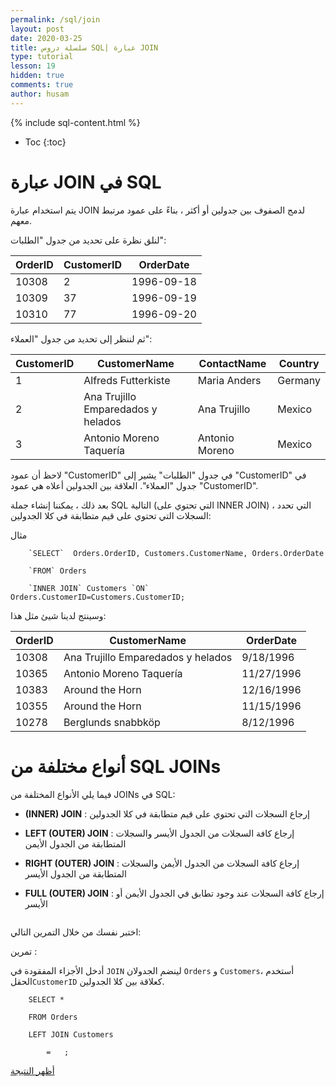 ```yaml
---
permalink: /sql/join
layout: post
date: 2020-03-25
title: سلسلة دروس SQL| عبارة JOIN
type: tutorial
lesson: 19
hidden: true
comments: true
author: husam
---
```


{% include sql-content.html %}

* Toc
{:toc}

# عبارة JOIN في SQL

يتم استخدام عبارة JOIN لدمج الصفوف بين جدولين أو أكثر ، بناءً على عمود مرتبط معهم.

لنلق نظرة على تحديد من جدول "الطلبات":

| OrderID |  CustomerID | OrderDate |
| ---| --- | --- |
| 10308 | 2 | 1996-09-18 |
| 10309 | 37 | 1996-09-19 |
| 10310 | 77| 1996-09-20 |

ثم لننظر إلى تحديد من جدول "العملاء":

| CustomerID | CustomerName |  	ContactName |  	Country |
| --- | --- | --- | --- |
| 1 | Alfreds Futterkiste |  	Maria Anders | Germany |
| 2 |  	Ana Trujillo Emparedados y helados |  	Ana Trujillo | Mexico |
| 3 | Antonio Moreno Taquería |  	Antonio Moreno |  	Mexico |

لاحظ أن عمود "CustomerID" في جدول "الطلبات" يشير إلى "CustomerID" في جدول "العملاء". العلاقة بين الجدولين أعلاه هي عمود "CustomerID".

بعد ذلك ، يمكننا إنشاء جملة SQL التالية (التي تحتوي على INNER JOIN) ، التي تحدد السجلات التي تحتوي على قيم متطابقة في كلا الجدولين:

مثال

		`SELECT`  Orders.OrderID, Customers.CustomerName, Orders.OrderDate

		`FROM` Orders

		`INNER JOIN` Customers `ON` Orders.CustomerID=Customers.CustomerID;

وسينتج لدينا شيئ مثل هذا:

| OrderID | CustomerName | OrderDate |
| --- | --- | --- |
| 10308 |  	Ana Trujillo Emparedados y helados | 9/18/1996 |
| 10365 | Antonio Moreno Taquería | 11/27/1996 |
| 10383 | Around the Horn | 12/16/1996 |
| 10355 | Around the Horn | 11/15/1996 |
| 10278 |  	Berglunds snabbköp | 8/12/1996 |

# أنواع مختلفة من SQL JOINs

فيما يلي الأنواع المختلفة من JOINs في SQL:

- **(INNER) JOIN** : إرجاع السجلات التي تحتوي على قيم متطابقة في كلا الجدولين

- **LEFT (OUTER) JOIN** : إرجاع كافة السجلات من الجدول الأيسر والسجلات المتطابقة من الجدول الأيمن

- **RIGHT (OUTER) JOIN** : إرجاع كافة السجلات من الجدول الأيمن والسجلات المتطابقة من الجدول الأيسر

- **FULL (OUTER) JOIN** : إرجاع كافة السجلات عند وجود تطابق في الجدول الأيمن أو الأيسر


![]()

<amp-img layout="responsive" width="850" height="163" src="/assets/sql-join.png" alt="عبارة join في SQL"></amp-img>

اختبر نفسك من خلال التمرين التالي:

تمرين :

أدخل الأجزاء المفقودة في `JOIN` لينضم الجدولان `Orders` و `Customers`، أستخدم الحقل`CustomerID` كعلاقة بين كلا الجدولين.

		SELECT *

		FROM Orders

		LEFT JOIN Customers

			=	;

[أظهر النتيجة](https://www.w3schools.com/sql/exercise.asp?filename=exercise_join1)
